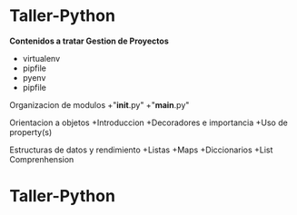 # Taller-Python
**Contenidos a tratar
Gestion de Proyectos**
+ virtualenv
+ pipfile
+ pyenv
+ pipfile

Organizacion de modulos
+"__init__.py"
+"__main__.py"

Orientacion a objetos
+Introduccion
+Decoradores e importancia
+Uso de property(s)

Estructuras de datos y rendimiento
+Listas
+Maps
+Diccionarios
+List Comprenhension
# Taller-Python
